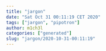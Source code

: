 ```yaml
---
title: "jargon"
date: "Sat Oct 31 00:11:19 CET 2020"
tags: ["jargon", "pipotron"]
author: m1ch3l
categories: ["generated"]
slug: "jargon/2020-10-31-00:11:19"
---
```




